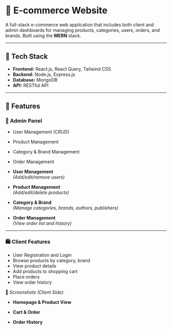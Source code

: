 # 🛒 E-commerce Website

A full-stack e-commerce web application that includes both client and admin dashboards for managing products, categories, users, orders, and brands. Built using the **MERN** stack.

---

## 🔧 Tech Stack

- **Frontend:** React.js, React Query, Tailwind CSS
- **Backend:** Node.js, Express.js
- **Database:** MongoDB
- **API:** RESTful API

---

## 🧩 Features

### 👤 Admin Panel

- User Management (CRUD)
- Product Management
- Category & Brand Management
- Order Management


- **User Management**  
  *(Add/edit/remove users)*  

- **Product Management**  
  *(Add/edit/delete products)*  

- **Category & Brand**  
  *(Manage categories, brands, authors, publishers)*  

- **Order Management**  
  *(View order list and history)*  

---

### 🛍️ Client Features

- User Registration and Login
- Browse products by category, brand
- View product details
- Add products to shopping cart
- Place orders
- View order history

📸 *Screenshots (Client Side):*

- **Homepage & Product View**  

- **Cart & Order**  

- **Order History**  


